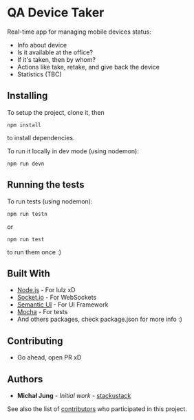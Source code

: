 # QA Device Taker 

Real-time app for managing mobile devices status:
- Info about device 
- Is it available at the office?
- If it's taken, then by whom?
- Actions like take, retake, and give back the device
- Statistics (TBC)

## Installing

To setup the project, clone it, then
```
npm install
```
to install dependencies. 

To run it locally in dev mode (using nodemon):
```
npm run devn
```

## Running the tests

To run tests (using nodemon):
```
npm run testn
```
or 
```
npm run test
```
to run them once :)

## Built With

* [Node.js](https://nodejs.org/en/) - For lulz xD
* [Socket.io](https://socket.io/) - For WebSockets
* [Semantic UI](https://semantic-ui.com/) - For UI Framework
* [Mocha](https://mochajs.org/) - For tests
* And others packages, check package.json for more info :)

## Contributing

- Go ahead, open PR xD

## Authors

* **Michał Jung** - *Initial work* - [stackustack](https://github.com/stackustack)

See also the list of [contributors](https://github.com/your/project/contributors) who participated in this project.